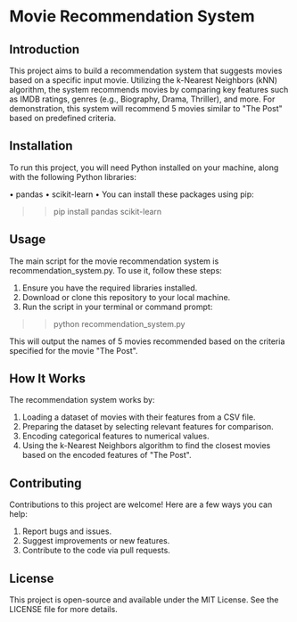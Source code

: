 # Movie Recommendation System

## Introduction

This project aims to build a recommendation system that suggests movies based on a specific input movie. Utilizing the k-Nearest Neighbors (kNN) algorithm, the system recommends movies by comparing key features such as IMDB ratings, genres (e.g., Biography, Drama, Thriller), and more. For demonstration, this system will recommend 5 movies similar to "The Post" based on predefined criteria.

## Installation

To run this project, you will need Python installed on your machine, along with the following Python libraries:

• pandas
• scikit-learn
• You can install these packages using pip:

>> pip install pandas scikit-learn

## Usage

The main script for the movie recommendation system is recommendation_system.py. To use it, follow these steps:

1. Ensure you have the required libraries installed.
2. Download or clone this repository to your local machine.
3. Run the script in your terminal or command prompt:

>> python recommendation_system.py

This will output the names of 5 movies recommended based on the criteria specified for the movie "The Post".

## How It Works

The recommendation system works by:

1. Loading a dataset of movies with their features from a CSV file.
2. Preparing the dataset by selecting relevant features for comparison.
3. Encoding categorical features to numerical values.
4. Using the k-Nearest Neighbors algorithm to find the closest movies based on the encoded features of "The Post".

## Contributing
Contributions to this project are welcome! Here are a few ways you can help:

1. Report bugs and issues.
2. Suggest improvements or new features.
3. Contribute to the code via pull requests.

## License
This project is open-source and available under the MIT License. See the LICENSE file for more details.
